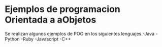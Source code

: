 # Ejemplos de programacion Orientada a aObjetos
Se realizan algunos ejemplos de POO en los siguientes lenguajes
-Java
-Python
-Ruby
-Javascript
-C++